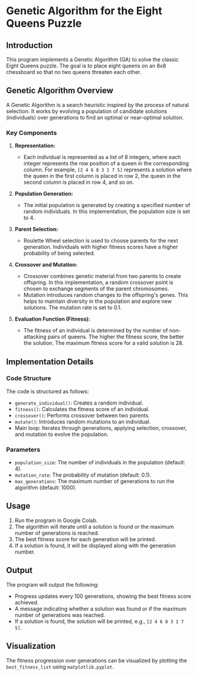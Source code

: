 # Genetic Algorithm for the Eight Queens Puzzle

## Introduction

This program implements a Genetic Algorithm (GA) to solve the classic Eight Queens puzzle. The goal is to place eight queens on an 8x8 chessboard so that no two queens threaten each other.

## Genetic Algorithm Overview

A Genetic Algorithm is a search heuristic inspired by the process of natural selection. It works by evolving a population of candidate solutions (individuals) over generations to find an optimal or near-optimal solution.

### Key Components

1. **Representation:**
   - Each individual is represented as a list of 8 integers, where each integer represents the row position of a queen in the corresponding column. For example, `[2 4 6 8 3 1 7 5]` represents a solution where the queen in the first column is placed in row 2, the queen in the second column is placed in row 4, and so on.

2. **Population Generation:**
   - The initial population is generated by creating a specified number of random individuals. In this implementation, the population size is set to 4.

3. **Parent Selection:**
   - Roulette Wheel selection is used to choose parents for the next generation. Individuals with higher fitness scores have a higher probability of being selected.

4. **Crossover and Mutation:**
   - Crossover combines genetic material from two parents to create offspring. In this implementation, a random crossover point is chosen to exchange segments of the parent chromosomes.
   - Mutation introduces random changes to the offspring's genes. This helps to maintain diversity in the population and explore new solutions. The mutation rate is set to 0.1.

5. **Evaluation Function (Fitness):**
   - The fitness of an individual is determined by the number of non-attacking pairs of queens. The higher the fitness score, the better the solution. The maximum fitness score for a valid solution is 28.

## Implementation Details

### Code Structure

The code is structured as follows:

- `generate_individual()`: Creates a random individual.
- `fitness()`: Calculates the fitness score of an individual.
- `crossover()`: Performs crossover between two parents.
- `mutate()`: Introduces random mutations to an individual.
- Main loop: Iterates through generations, applying selection, crossover, and mutation to evolve the population.

### Parameters

- `population_size`: The number of individuals in the population (default: 4).
- `mutation_rate`: The probability of mutation (default: 0.1).
- `max_generations`: The maximum number of generations to run the algorithm (default: 1000).

## Usage

1. Run the program in Google Colab.
2. The algorithm will iterate until a solution is found or the maximum number of generations is reached.
3. The best fitness score for each generation will be printed.
4. If a solution is found, it will be displayed along with the generation number.

## Output

The program will output the following:

- Progress updates every 100 generations, showing the best fitness score achieved.
- A message indicating whether a solution was found or if the maximum number of generations was reached.
- If a solution is found, the solution will be printed, e.g., `[2 4 6 8 3 1 7 5]`.

## Visualization

The fitness progression over generations can be visualized by plotting the `best_fitness_list` using `matplotlib.pyplot`.
